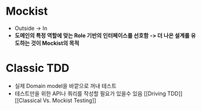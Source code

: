 # Mockist
- Outside -> In
- **도메인의 특정 역할에 맞는 Role 기반의 인터페이스를 선호함**
  **-> 더 나은 설계를 유도하는 것이 Mockist의 목적**
# Classic TDD
- 실제 Domain model을 바깥으로 꺼내 테스트
- 테스트만을 위한 API나 쿼리를 작성할 필요가 있을수 있음
[[Driving TDD]]
[[Classical Vs. Mockist Testing]]